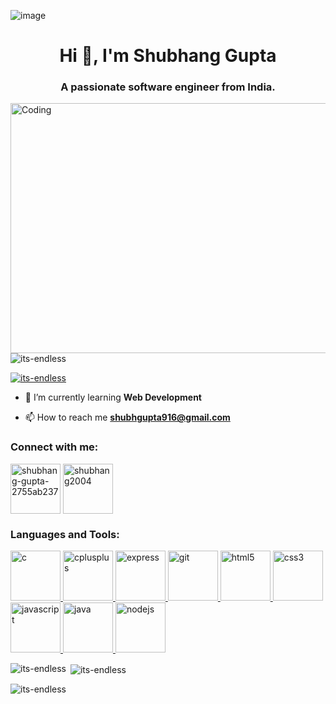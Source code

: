 ![image](https://github.com/Its-Endless/Its-Endless/assets/131682676/c42e2042-bf29-4e21-a614-3970e6f8381c)


<h1 align="center">Hi 👋, I'm Shubhang Gupta</h1>
<h3 align="center">A passionate software engineer from India.</h3>

  <img align="right" alt="Coding" width="1000" height="400" src="https://user-images.githubusercontent.com/74038190/225813708-98b745f2-7d22-48cf-9150-083f1b00d6c9.gif">

<p align="left"> <img src="https://komarev.com/ghpvc/?username=its-endless&label=Profile%20views&color=0e75b6&style=flat" alt="its-endless" /> </p>

<p align="left"> <a href="https://github.com/ryo-ma/github-profile-trophy"><img src="https://github-profile-trophy.vercel.app/?username=its-endless" alt="its-endless" /></a> </p>

- 🌱 I’m currently learning **Web Development**

- 📫 How to reach me **shubhgupta916@gmail.com**

<h3 align="left">Connect with me:</h3>
<p align="left">
<a href="https://linkedin.com/in/shubhang-gupta-2755ab237" target="blank"><img align="center" src="https://user-images.githubusercontent.com/74038190/235294012-0a55e343-37ad-4b0f-924f-c8431d9d2483.gif" alt="shubhang-gupta-2755ab237" width="80" /></a>
<a href="https://instagram.com/shubhang2004" target="blank"><img align="center" src="https://user-images.githubusercontent.com/74038190/235294013-a33e5c43-a01c-43f6-b44d-a406d8b4ab75.gif" alt="shubhang2004" width="80" /></a>
</p>

<h3 align="left">Languages and Tools:</h3>
<p align="left"> 
  <a href="https://www.cprogramming.com/" target="_blank" rel="noreferrer"> 
  <img src="https://img.icons8.com/?size=100&id=mfkStOwP4EC0&format=png&color=000000" alt="c" width="80"/> 
  </a>
  
  <a href="https://www.w3schools.com/cpp/" target="_blank" rel="noreferrer"> 
  <img src="https://img.icons8.com/?size=100&id=55199&format=png&color=000000" alt="cplusplus" width="80"/> 
  </a> 
  
  <a href="https://expressjs.com" target="_blank" rel="noreferrer"> 
  <img src="https://github.com/Anmol-Baranwal/Cool-GIFs-For-GitHub/assets/74038190/1a797f46-efe4-41e6-9e75-5303e1bbcbfa" alt="express" width="80"/> 
  </a> 
  
  <a href="https://git-scm.com/" target="_blank" rel="noreferrer"> 
    <img src="https://user-images.githubusercontent.com/74038190/212281775-b468df30-4edc-4bf8-a4ee-f52e1aaddc86.gif" alt="git" width="80"/> 
  </a> 
  
  <a href="https://www.w3.org/html/" target="_blank" rel="noreferrer"> 
    <img src="https://github.com/Anmol-Baranwal/Cool-GIFs-For-GitHub/assets/74038190/29fd6286-4e7b-4d6c-818f-c4765d5e39a9" alt="html5" width="80"/> 
  </a> 

  <a href="https://www.w3schools.com/css/" target="_blank" rel="noreferrer"> 
  <img src="https://github.com/Anmol-Baranwal/Cool-GIFs-For-GitHub/assets/74038190/67f477ed-6624-42da-99f0-1a7b1a16eecb" alt="css3" width="80"/> 
  </a> 

  <a href="https://developer.mozilla.org/en-US/docs/Web/JavaScript" target="_blank" rel="noreferrer"> 
    <img src="https://user-images.githubusercontent.com/74038190/212257454-16e3712e-945a-4ca2-b238-408ad0bf87e6.gif" alt="javascript" width="80"/> 
  </a> 
  
  <a href="https://www.java.com" target="_blank" rel="noreferrer">
    <img src="https://img.icons8.com/?size=100&id=GPfHz0SM85FX&format=png&color=000000" alt="java" width="80"/> 
  </a> 
  
  <a href="https://nodejs.org" target="_blank" rel="noreferrer"> 
    <img src="https://user-images.githubusercontent.com/74038190/212257460-738ff738-247f-4445-a718-cdd0ca76e2db.gif" alt="nodejs" width="80"/> 
  </a> 
</p>

<p><img align="left" src="https://github-readme-stats.vercel.app/api/top-langs?username=its-endless&show_icons=true&locale=en&layout=compact" alt="its-endless" /></p>

<p>&nbsp;<img align="center" src="https://github-readme-stats.vercel.app/api?username=its-endless&show_icons=true&locale=en" alt="its-endless" /></p>

<p><img align="center" src="https://github-readme-streak-stats.herokuapp.com/?user=its-endless&" alt="its-endless" /></p>

